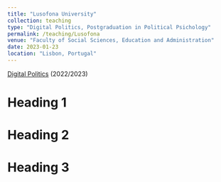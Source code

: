 ```yaml
---
title: "Lusofona University"
collection: teaching
type: "Digital Politics, Postgraduation in Political Psichology"
permalink: /teaching/Lusofona
venue: "Faculty of Social Sciences, Education and Administration"
date: 2023-01-23
location: "Lisbon, Portugal"
---
```


[Digital Politics](https://www.dropbox.com/s/v7wrnwpbf76ft63/Syllabus_Politica_Digital.pdf?dl=0) (2022/2023)

Heading 1
======

Heading 2
======

Heading 3
======
